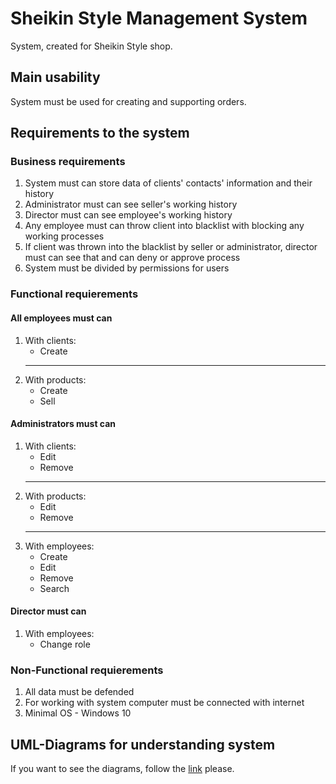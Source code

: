 # Sheikin Style Management System

System, created for Sheikin Style shop.

## Main usability

System must be used for creating and supporting orders.

## Requirements to the system

### Business requirements

1. System must can store data of clients' contacts' information and their history
2. Administrator must can see seller's working history
3. Director must can see employee's working history
4. Any employee must can throw client into blacklist with blocking any working processes
5. If client was thrown into the blacklist by seller or administrator, director must can see that and can deny or approve process
6. System must be divided by permissions for users

### Functional requierements

#### All employees must can

1. With clients:
    * Create
    ----
2. With products:
    * Create
    * Sell

#### Administrators must can

1. With clients:
    * Edit
    * Remove
    ----
2. With products:
    * Edit
    * Remove
    ----
3. With employees:
    * Create
    * Edit
    * Remove
    * Search

#### Director must can

1. With employees:
    * Сhange role

### Non-Functional requierements

1. All data must be defended
2. For working with system computer must be connected with internet
3. Minimal OS - Windows 10

## UML-Diagrams for understanding system

If you want to see the diagrams, follow the [link](https://drive.google.com/file/d/1lvVfzWlhxqW8xKBQ54CCJujteGVM9j0T/view?usp=sharing) please.
